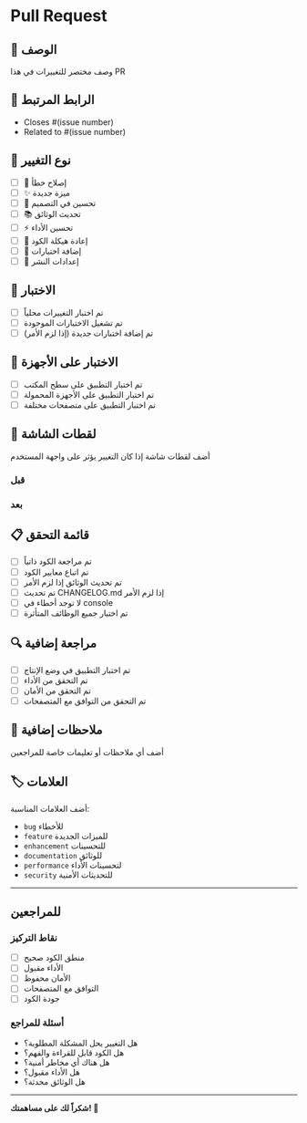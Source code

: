 # Pull Request

## 📝 الوصف
وصف مختصر للتغييرات في هذا PR

## 🔗 الرابط المرتبط
- Closes #(issue number)
- Related to #(issue number)

## 🎯 نوع التغيير
- [ ] 🐛 إصلاح خطأ
- [ ] ✨ ميزة جديدة
- [ ] 💄 تحسين في التصميم
- [ ] 📚 تحديث الوثائق
- [ ] ⚡ تحسين الأداء
- [ ] 🔧 إعادة هيكلة الكود
- [ ] 🧪 إضافة اختبارات
- [ ] 🚀 إعدادات النشر

## 🧪 الاختبار
- [ ] تم اختبار التغييرات محلياً
- [ ] تم تشغيل الاختبارات الموجودة
- [ ] تم إضافة اختبارات جديدة (إذا لزم الأمر)

## 📱 الاختبار على الأجهزة
- [ ] تم اختبار التطبيق على سطح المكتب
- [ ] تم اختبار التطبيق على الأجهزة المحمولة
- [ ] تم اختبار التطبيق على متصفحات مختلفة

## 📸 لقطات الشاشة
أضف لقطات شاشة إذا كان التغيير يؤثر على واجهة المستخدم

### قبل
<!-- لقطة شاشة للوضع الحالي -->

### بعد
<!-- لقطة شاشة بعد التغيير -->

## 📋 قائمة التحقق
- [ ] تم مراجعة الكود ذاتياً
- [ ] تم اتباع معايير الكود
- [ ] تم تحديث الوثائق إذا لزم الأمر
- [ ] تم تحديث CHANGELOG.md إذا لزم الأمر
- [ ] لا توجد أخطاء في console
- [ ] تم اختبار جميع الوظائف المتأثرة

## 🔍 مراجعة إضافية
- [ ] تم اختبار التطبيق في وضع الإنتاج
- [ ] تم التحقق من الأداء
- [ ] تم التحقق من الأمان
- [ ] تم التحقق من التوافق مع المتصفحات

## 📝 ملاحظات إضافية
أضف أي ملاحظات أو تعليمات خاصة للمراجعين

## 🏷️ العلامات
أضف العلامات المناسبة:
- `bug` للأخطاء
- `feature` للميزات الجديدة
- `enhancement` للتحسينات
- `documentation` للوثائق
- `performance` لتحسينات الأداء
- `security` للتحديثات الأمنية

---

## للمراجعين

### نقاط التركيز
- [ ] منطق الكود صحيح
- [ ] الأداء مقبول
- [ ] الأمان محفوظ
- [ ] التوافق مع المتصفحات
- [ ] جودة الكود

### أسئلة للمراجع
- هل التغيير يحل المشكلة المطلوبة؟
- هل الكود قابل للقراءة والفهم؟
- هل هناك أي مخاطر أمنية؟
- هل الأداء مقبول؟
- هل الوثائق محدثة؟

---

**شكراً لك على مساهمتك! 🙏**
